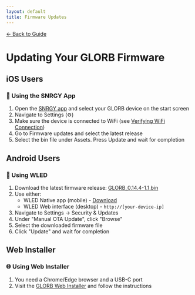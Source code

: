 ```yaml
---
layout: default
title: Firmware Updates
---
```


<div class="back-nav">
  <a href="{{ site.baseurl }}/">← Back to Guide</a>
</div>

# Updating Your GLORB Firmware

## iOS Users
<div class="platform-card">
    <h3>📱 Using the SNRGY App</h3>
    <ol>
        <li>Open the <a href="https://apps.apple.com/us/app/snrgy/id6587549578">SNRGY app</a> and select your GLORB device on the start screen</li>
        <li>Navigate to Settings (⚙️)</li>
        <li>Make sure the device is connected to WiFi (see <a href="{{ site.baseurl }}/setup#verifying-connection">Verifying WiFi Connection</a>)</li>
        <li>Go to Firmware updates and select the latest release</li>
        <li>Select the bin file under Assets. Press Update and wait for completion</li>
    </ol>
</div>

## Android Users
<div class="platform-card">
    <h3>🤖 Using WLED</h3>
    <ol>
        <li>Download the latest firmware release: <a href="{{ site.baseurl }}/releases/GLORB_0.14.4-1.1.bin">GLORB_0.14.4-1.1.bin</a></li>
        <li>Use either:
            <ul>
                <li>WLED Native app (mobile) - <a href="https://play.google.com/store/apps/details?id=ca.cgagnier.wlednativeandroid&hl=en">Download</a></li>
                <li>WLED Web interface (desktop) - <code>http://[your-device-ip]</code></li>
            </ul>
        </li>
        <li>Navigate to Settings → Security & Updates</li>
        <li>Under "Manual OTA Update", click "Browse"</li>
        <li>Select the downloaded firmware file</li>
        <li>Click "Update" and wait for completion</li>
    </ol>
</div>

## Web Installer
<div class="platform-card">
    <h3>🌐 Using Web Installer</h3>
    <ol>
        <li>You need a Chrome/Edge browser and a USB-C port</li>
        <li>Visit the <a href="https://snrgy-studios.github.io/GLORB-WebInstaller/">GLORB Web Installer</a> and follow the instructions</li>
    </ol>
</div>
